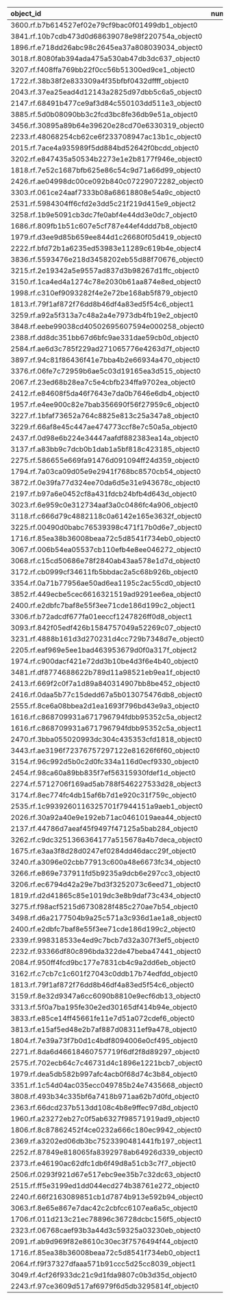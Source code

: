 | object_id                                        |   num_queries |   top1_rate |   top5_rate |   mean_rank |   median_rank |
|:-------------------------------------------------|--------------:|------------:|------------:|------------:|--------------:|
| 3600.rf.b7b614527ef02e79cf9bac0f01499db1_object0 |             3 |           1 |         1   |      1      |           1   |
| 3841.rf.10b7cdb473d0d68639078e98f220754a_object0 |             3 |           1 |         1   |      1      |           1   |
| 1896.rf.e718dd26abc98c2645ea37a808039034_object0 |             2 |           1 |         1   |      1      |           1   |
| 3018.rf.8080fab394ada475a530ab47db3dc637_object0 |             2 |           1 |         1   |      1      |           1   |
| 3207.rf.f408ffa769bb22f0cc56b51300ed9ce1_object0 |             2 |           1 |         1   |      1      |           1   |
| 1722.rf.38b38f2e833309a4f35bfbf0432dffff_object0 |             1 |           1 |         1   |      1      |           1   |
| 2043.rf.37ea25ead4d12143a2825d97dbb5c6a5_object0 |             1 |           1 |         1   |      1      |           1   |
| 2147.rf.68491b477ce9af3d84c550103dd511e3_object0 |             1 |           1 |         1   |      1      |           1   |
| 3885.rf.5d0b08090bb3c2fcd3bc8fe36db9e51a_object0 |             1 |           1 |         1   |      1      |           1   |
| 3456.rf.30895a89b64e39620e28cd70e6330319_object0 |             1 |           1 |         1   |      1      |           1   |
| 2233.rf.48068254cb62ce6f233708947ac13b1c_object0 |             1 |           1 |         1   |      1      |           1   |
| 2015.rf.7ace4a935989f5dd884bd52642f0bcdd_object0 |             1 |           1 |         1   |      1      |           1   |
| 3202.rf.e847435a50534b2273e1e2b8177f946e_object0 |             1 |           1 |         1   |      1      |           1   |
| 1818.rf.7e52c1687bfb625e86c54c9d71a66d99_object0 |             1 |           1 |         1   |      1      |           1   |
| 2426.rf.ae04998dc00ce092b840c07229072282_object0 |             1 |           1 |         1   |      1      |           1   |
| 3303.rf.061ce24aaf7333b08a68618808e54a9c_object0 |             1 |           1 |         1   |      1      |           1   |
| 2531.rf.5984304ff6cfd2e3dd5c21f219d415e9_object2 |             1 |           1 |         1   |      1      |           1   |
| 3258.rf.1b9e5091cb3dc7fe0abf4e44dd3e0dc7_object0 |             1 |           1 |         1   |      1      |           1   |
| 1686.rf.809fb1b51c607e5cf787e44ef4ddd7b8_object0 |             1 |           1 |         1   |      1      |           1   |
| 1979.rf.d3ee9d85b659ee844d1c26680f05d419_object0 |             1 |           1 |         1   |      1      |           1   |
| 2222.rf.bfd72b1a6235ed53983e11289c619b4e_object4 |             1 |           1 |         1   |      1      |           1   |
| 3836.rf.5593476e218d3458202eb55d88f70676_object0 |             1 |           1 |         1   |      1      |           1   |
| 3215.rf.2e19342a5e9557ad837d3b98267d1ffc_object0 |             1 |           1 |         1   |      1      |           1   |
| 3150.rf.1ca4ed4a1274c78e2030b61aa874e8ed_object0 |             1 |           1 |         1   |      1      |           1   |
| 1998.rf.c310ef9093282f4e2e72be168ab5f879_object0 |             1 |           1 |         1   |      1      |           1   |
| 1813.rf.79f1af872f76dd8b46df4a83ed5f54c6_object1 |             1 |           1 |         1   |      1      |           1   |
| 3259.rf.a92a5f313a7c48a2a4e7973db4fb19e2_object0 |             1 |           1 |         1   |      1      |           1   |
| 3848.rf.eebe99038cd40502695607594e000258_object0 |             1 |           1 |         1   |      1      |           1   |
| 2388.rf.dd8dc351bb67d6bfc9ae331dae59cb0d_object0 |             1 |           1 |         1   |      1      |           1   |
| 2584.rf.ae6d3c785f229ad271065776e4263d7f_object0 |             1 |           1 |         1   |      1      |           1   |
| 3897.rf.94c81f86436f41e7bba4b2e66934a470_object0 |             1 |           1 |         1   |      1      |           1   |
| 3376.rf.06fe7c72959b6ae5c03d19165ea3d515_object0 |             1 |           1 |         1   |      1      |           1   |
| 2067.rf.23ed68b28ea7c5e4cbfb234ffa9702ea_object0 |             1 |           1 |         1   |      1      |           1   |
| 2412.rf.e84608f5da46f7643e7da0b7646e6db4_object0 |             1 |           1 |         1   |      1      |           1   |
| 1957.rf.e4ee900c82e7bab356690f56f27959c6_object0 |             1 |           1 |         1   |      1      |           1   |
| 3227.rf.1bfaf73652a764c8825e813c25a347a8_object0 |             1 |           1 |         1   |      1      |           1   |
| 3229.rf.66af8e45c447ae474773ccf8e7c50a5a_object0 |             1 |           1 |         1   |      1      |           1   |
| 2437.rf.0d98e6b224e34447aafdf882383ea14a_object0 |             1 |           1 |         1   |      1      |           1   |
| 3137.rf.a83bb9c7dcb0b1dab1a5bf818c423185_object0 |             1 |           1 |         1   |      1      |           1   |
| 2275.rf.586655e669fa91476d091094ff24d359_object0 |             1 |           1 |         1   |      1      |           1   |
| 1794.rf.7a03ca09d05e9e2941f768bc8570cb54_object0 |             1 |           1 |         1   |      1      |           1   |
| 3872.rf.0e39fa77d324ee70da6d5e31e943678c_object0 |             1 |           1 |         1   |      1      |           1   |
| 2197.rf.b97a6e0452cf8a431fdcb24bfb4d643d_object0 |             1 |           1 |         1   |      1      |           1   |
| 3023.rf.6e959c0e312734aaf3a0c0486fc4a906_object0 |             1 |           1 |         1   |      1      |           1   |
| 3118.rf.c666d79c4882118c0a6142e165e3632f_object0 |             1 |           1 |         1   |      1      |           1   |
| 3225.rf.00490d0babc76539398c471f17b0d6e7_object0 |             1 |           1 |         1   |      1      |           1   |
| 1716.rf.85ea38b36008beaa72c5d8541f734eb0_object0 |             1 |           1 |         1   |      1      |           1   |
| 3067.rf.006b54ea05537cb110efb4e8ee046272_object0 |             1 |           1 |         1   |      1      |           1   |
| 3068.rf.c15cd50686e78f2840ab43aa578e1d7d_object0 |             3 |           0 |         0   |     14.6667 |          15   |
| 3172.rf.cb0999cf34611fb5bbdac2a5c68b926b_object0 |             2 |           0 |         0.5 |      6.5    |           6.5 |
| 3354.rf.0a71b77956ae50ad6ea1195c2ac55cd0_object0 |             2 |           0 |         0   |     54      |          54   |
| 3852.rf.449ecbe5cec6616321519ad9291ee6ea_object0 |             2 |           0 |         0   |     39.5    |          39.5 |
| 2400.rf.e2dbfc7baf8e55f3ee71cde186d199c2_object1 |             2 |           0 |         0.5 |      8.5    |           8.5 |
| 3306.rf.b72adcdf677fa01eeccf1247826ff0d8_object1 |             2 |           0 |         0   |     12      |          12   |
| 3093.rf.842f05edf426b1584757049a52269c07_object0 |             1 |           0 |         0   |     59      |          59   |
| 3231.rf.4888b161d3d270231d4cc729b7348d7e_object0 |             1 |           0 |         1   |      5      |           5   |
| 2205.rf.eaf969e5ee1bad463953679d0f0a317f_object2 |             1 |           0 |         1   |      2      |           2   |
| 1974.rf.c900dacf421e72dd3b10be4d3f6e4b40_object0 |             1 |           0 |         0   |     41      |          41   |
| 3481.rf.df8774688622b789d11a98521eb9ea1f_object0 |             1 |           0 |         0   |      8      |           8   |
| 2413.rf.669f2c0f7a1d89a840314907bb8be452_object0 |             1 |           0 |         1   |      3      |           3   |
| 2416.rf.0daa5b77c15dedd67a5b013075476db8_object0 |             1 |           0 |         0   |     10      |          10   |
| 2555.rf.8ce6a08bbea2d1ea1693f796bd43e9a3_object0 |             1 |           0 |         0   |      7      |           7   |
| 1616.rf.c868709931a671796794fdbb95352c5a_object2 |             1 |           0 |         0   |     17      |          17   |
| 1616.rf.c868709931a671796794fdbb95352c5a_object1 |             1 |           0 |         0   |     36      |          36   |
| 2470.rf.3bba055020993dc304c435353cfd1818_object0 |             1 |           0 |         0   |     32      |          32   |
| 3443.rf.ae3196f72376757297122e81626f6f60_object0 |             1 |           0 |         1   |      2      |           2   |
| 3154.rf.96c992d5b0c2d0fc334a116d0ecf9330_object0 |             1 |           0 |         0   |     43      |          43   |
| 2454.rf.98ca60a89bb835f7ef56315930fdef1d_object0 |             1 |           0 |         0   |     26      |          26   |
| 2274.rf.5712706f169ad5ab788f546227533d28_object3 |             1 |           0 |         0   |     33      |          33   |
| 3174.rf.8ec774fc4db15af6b7d1e920c31f759c_object0 |             1 |           0 |         0   |     51      |          51   |
| 2535.rf.1c9939260116325701f7944151a9aeb1_object0 |             1 |           0 |         0   |     65      |          65   |
| 2026.rf.30a92a40e9e192eb71ac0461019aea44_object0 |             1 |           0 |         1   |      2      |           2   |
| 2137.rf.44786d7aeaf45f9497f47125a5bab284_object0 |             1 |           0 |         1   |      2      |           2   |
| 3262.rf.c9dc3251366364177a515678a4b7deca_object0 |             1 |           0 |         0   |     43      |          43   |
| 1675.rf.e3aa3f8d28d0247ef0284dd46dacc29f_object0 |             1 |           0 |         0   |     10      |          10   |
| 3240.rf.a3096e02cbb77913c600a48e6673fc34_object0 |             1 |           0 |         0   |     56      |          56   |
| 3266.rf.e869e737911fd5b9235a9dcb6e297cc3_object0 |             1 |           0 |         0   |     20      |          20   |
| 3206.rf.ec6794d42a29e7bd3f3252073c6eed71_object0 |             1 |           0 |         1   |      2      |           2   |
| 1819.rf.d2d41865c85e1019dc3e8b9daf73c434_object0 |             1 |           0 |         0   |     23      |          23   |
| 3275.rf.f98acf5215d6730828f485c270ae7b54_object0 |             1 |           0 |         0   |     16      |          16   |
| 3498.rf.d6a2177504b9a25c571a3c936d1ae1a8_object0 |             1 |           0 |         0   |     24      |          24   |
| 2400.rf.e2dbfc7baf8e55f3ee71cde186d199c2_object0 |             1 |           0 |         1   |      4      |           4   |
| 2339.rf.998318533e4ed9c7bcb7d32a307f3ef5_object0 |             1 |           0 |         0   |     66      |          66   |
| 2232.rf.93366df80c896bda322de47beba47441_object0 |             1 |           0 |         1   |      2      |           2   |
| 2084.rf.950ff4fcd9bc177e7831cb4c9a2dd6eb_object0 |             1 |           0 |         1   |      2      |           2   |
| 3162.rf.c7cb7c1c601f27043c0ddb17b74edfdd_object0 |             1 |           0 |         1   |      3      |           3   |
| 1813.rf.79f1af872f76dd8b46df4a83ed5f54c6_object0 |             1 |           0 |         0   |     12      |          12   |
| 3159.rf.8e32d9347a6cc6090b8810e9ecf6db13_object0 |             1 |           0 |         0   |      7      |           7   |
| 3313.rf.5f0a7ba195fe30e2ed30165df414b94e_object0 |             1 |           0 |         1   |      3      |           3   |
| 3833.rf.e85ce14ff45661fe11e7d51a072cdef6_object0 |             1 |           0 |         1   |      4      |           4   |
| 3813.rf.e15af5ed48e2b7af887d08311ef9a478_object0 |             1 |           0 |         0   |     18      |          18   |
| 1804.rf.7e39a73f7b0d1c4bdf8094006e0cf495_object0 |             1 |           0 |         0   |      8      |           8   |
| 2271.rf.8da6d46618460757719f6df2f8d89297_object0 |             1 |           0 |         1   |      2      |           2   |
| 2575.rf.702ecb64c7c46731d4c1896e1221bcb7_object0 |             1 |           0 |         0   |     13      |          13   |
| 1979.rf.dea5db582b997afc4acb0f68d74c3b84_object0 |             1 |           0 |         1   |      2      |           2   |
| 3351.rf.1c54d04ac035ecc049785b24e7435668_object0 |             1 |           0 |         0   |      7      |           7   |
| 3808.rf.493b34c335bf6a7418b971aa62b7d0fd_object0 |             1 |           0 |         0   |     24      |          24   |
| 2363.rf.66dcd237b513dd108c4b8e9ffec97d8d_object0 |             1 |           0 |         0   |      9      |           9   |
| 1960.rf.a23272eb27c0f5ab6327f98571919ad9_object0 |             1 |           0 |         0   |     15      |          15   |
| 1806.rf.8c87862452f4ce0232a666c180ec9942_object0 |             1 |           0 |         1   |      3      |           3   |
| 2369.rf.a3202ed06db3bc7523390481441fb197_object1 |             1 |           0 |         0   |      6      |           6   |
| 2252.rf.87849e818065fa8392978ab64926d339_object0 |             1 |           0 |         0   |      6      |           6   |
| 2373.rf.e46190ac62dfc1db6f49d8a51cb3c7f7_object0 |             1 |           0 |         0   |      9      |           9   |
| 2506.rf.0293f921d67e517ebc9ee35b7c32dc63_object0 |             1 |           0 |         1   |      5      |           5   |
| 2515.rf.ff5e3199ed1dd044ecd274b38761e272_object0 |             1 |           0 |         0   |      6      |           6   |
| 2240.rf.66f2163089851cb1d7874b913e592b94_object0 |             1 |           0 |         0   |     44      |          44   |
| 3063.rf.8e65e867e7dac42c2cbfcc6107ea6a5c_object0 |             1 |           0 |         0   |      9      |           9   |
| 1706.rf.011d213c21ec78896c36728dcbc156f5_object0 |             1 |           0 |         0   |      6      |           6   |
| 2323.rf.06768caef93b3a44d3c59325a03230eb_object0 |             1 |           0 |         1   |      3      |           3   |
| 2091.rf.ab9d969f82e8610c30ec3f7576494f44_object0 |             1 |           0 |         0   |     22      |          22   |
| 1716.rf.85ea38b36008beaa72c5d8541f734eb0_object1 |             1 |           0 |         1   |      2      |           2   |
| 2064.rf.f9f37327dfaaa571b91ccc5d25cc8039_object1 |             1 |           0 |         0   |      6      |           6   |
| 3049.rf.4cf26f933dc21c9d1fda9807c0b3d35d_object0 |             1 |           0 |         0   |     32      |          32   |
| 2243.rf.97ce3609d517af6979f6d5db3295814f_object0 |             1 |           0 |         1   |      3      |           3   |